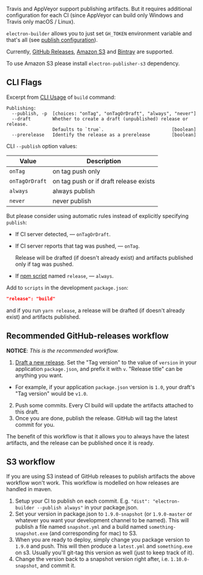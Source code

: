 Travis and AppVeyor support publishing artifacts. But it requires additional configuration for each CI (since AppVeyor can build only Windows and Travis only macOS / Linux).

`electron-builder` allows you to just set `GH_TOKEN` environment variable and that's all (see [publish configuration](/configuration/publish.md)).

Currently, [GitHub Releases](https://help.github.com/articles/about-releases/), [Amazon S3](https://aws.amazon.com/s3/) and [Bintray](https://bintray.com) are supported.

To use Amazon S3 please install `electron-publisher-s3` dependency.

## CLI Flags

Excerpt from [CLI Usage](https://github.com/electron-userland/electron-builder#cli-usage) of `build` command:
```
Publishing:
  --publish, -p  [choices: "onTag", "onTagOrDraft", "always", "never"]
  --draft        Whether to create a draft (unpublished) release or release. 
                 Defaults to `true`.                         [boolean]
  --prerelease   Identify the release as a prerelease        [boolean]
```
CLI `--publish` option values:

| Value          |  Description
| -------------- | -----------
| `onTag`        | on tag push only
| `onTagOrDraft` | on tag push or if draft release exists
| `always`       | always publish
| `never`        | never publish

But please consider using automatic rules instead of explicitly specifying `publish`:

* If CI server detected, — `onTagOrDraft`.

* If CI server reports that tag was pushed, — `onTag`.

  Release will be drafted (if doesn't already exist) and artifacts published only if tag was pushed.

* If [npm script](https://docs.npmjs.com/misc/scripts) named `release`, — `always`.

 Add to `scripts` in the development `package.json`:
 ```json
 "release": "build"
 ```
 and if you run `yarn release`, a release will be drafted (if doesn't already exist) and artifacts published.
 
## Recommended GitHub-releases workflow

  **NOTICE**: _This is the recommended workflow._

 1. [Draft a new release](https://help.github.com/articles/creating-releases/). Set the "Tag version" to the value of `version` in your application `package.json`, and prefix it with `v`. "Release title" can be anything you want.
   - For example, if your application `package.json` version is `1.0`, your draft's "Tag version" would be `v1.0`.
 2. Push some commits. Every CI build will update the artifacts attached to this draft.
 3. Once you are done, publish the release. GitHub will tag the latest commit for you.

 The benefit of this workflow is that it allows you to always have the latest artifacts, and the release can be published once it is ready.
 
## S3 workflow

If you are using S3 instead of GitHub releases to publish artifacts the above workflow won't work. This workflow is modelled on how releases are handled in maven.

1. Setup your CI to publish on each commit. E.g. `"dist": "electron-builder --publish always"` in your package.json.
2. Set your version in package.json to `1.9.0-snapshot` (or `1.9.0-master` or whatever you want your development channel to be named). This will publish a file named `snapshot.yml` and a build named `something-snapshot.exe` (and corresponding for mac) to S3.
3. When you are ready to deploy, simply change you package version to `1.9.0` and push. This will then produce a `latest.yml` and `something.exe` on s3. Usually you'll git-tag this version as well (just to keep track of it).
4. Change the version back to a snapshot version right after, i.e. `1.10.0-snapshot`, and commit it.
